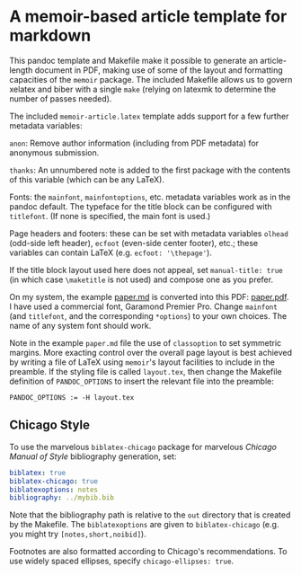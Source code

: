 # A memoir-based article template for markdown

This pandoc template and Makefile make it possible to generate an article-length document in PDF, making use of some of the layout and formatting capacities of the `memoir` package. The included Makefile allows us to govern xelatex and biber with a single `make` (relying on latexmk to determine the number of passes needed).

The included `memoir-article.latex` template adds support for a few further metadata variables:

`anon`: Remove author information (including from PDF metadata) for anonymous submission.

`thanks`: An unnumbered note is added to the first package with the contents of this variable (which can be any LaTeX).

Fonts: the `mainfont`, `mainfontoptions`, etc. metadata variables work as in the pandoc default. The typeface for the title block can be configured with `titlefont`. (If none is specified, the main font is used.)

Page headers and footers: these can be set with metadata variables `olhead` (odd-side left header), `ecfoot` (even-side center footer), etc.; these variables can contain LaTeX (e.g. `ecfoot: '\thepage'`).

If the title block layout used here does not appeal, set `manual-title: true` (in which case `\maketitle` is not used) and compose one as you prefer.

On my system, the example [paper.md](paper.md) is converted into this PDF: [paper.pdf](http://andrewgoldstone.com/memarticle/paper.pdf). I have used a commercial font, Garamond Premier Pro. Change `mainfont` (and `titlefont`, and the corresponding `*options`) to your own choices. The name of any system font should work.

Note in the example `paper.md` file the use of `classoption` to set symmetric margins. More exacting control over the overall page layout is best achieved by writing a file of LaTeX using `memoir`'s layout facilities to include in the preamble. If the styling file is called `layout.tex`, then change the Makefile definition of `PANDOC_OPTIONS` to insert the relevant file into the preamble:

```Make
PANDOC_OPTIONS := -H layout.tex
```

## Chicago Style

To use the marvelous `biblatex-chicago` package for marvelous *Chicago Manual of Style* bibliography generation, set:

```yaml
biblatex: true
biblatex-chicago: true
biblatexoptions: notes
bibliography: ../mybib.bib
```

Note that the bibliography path is relative to the `out` directory that is created by the Makefile. The `biblatexoptions` are given to `biblatex-chicago` (e.g. you might try `[notes,short,noibid]`).

Footnotes are also formatted according to Chicago's recommendations. To use widely spaced ellipses, specify `chicago-ellipses: true`.


